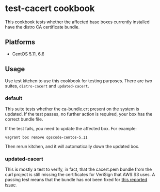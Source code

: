 # test-cacert cookbook

This cookbook tests whether the affected base boxes currently installed have the distro CA certificate bundle.

## Platforms

- CentOS 5.11, 6.6

## Usage

Use test kitchen to use this cookbook for testing purposes. There are two suites, `distro-cacert` and `updated-cacert`.

### default

This suite tests whether the ca-bundle.crt present on the system is updated. If the test passes, no further action is required, your box has the correct bundle file.

If the test fails, you need to update the affected box. For example:

```
vagrant box remove opscode-centos-5.11
```

Then rerun kitchen, and it will automatically down the updated box.

### updated-cacert

This is mostly a test to verify, in fact, that the cacert.pem bundle from the curl project is still missing the certificates for VeriSign that AWS S3 uses. A passing test means that the bundle has not been fixed for [this reported issue](http://curl.haxx.se/mail/archive-2014-10/0062.html).
